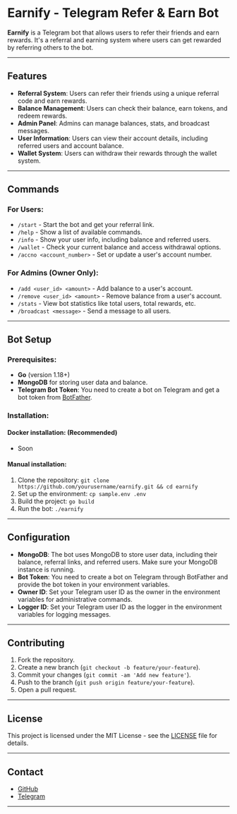 # Earnify - Telegram Refer & Earn Bot

**Earnify** is a Telegram bot that allows users to refer their friends and earn rewards. It's a referral and earning system where users can get rewarded by referring others to the bot.

---

## Features

- **Referral System**: Users can refer their friends using a unique referral code and earn rewards.
- **Balance Management**: Users can check their balance, earn tokens, and redeem rewards.
- **Admin Panel**: Admins can manage balances, stats, and broadcast messages.
- **User Information**: Users can view their account details, including referred users and account balance.
- **Wallet System**: Users can withdraw their rewards through the wallet system.

---

## Commands

### For Users:

- `/start` - Start the bot and get your referral link.
- `/help` - Show a list of available commands.
- `/info` - Show your user info, including balance and referred users.
- `/wallet` - Check your current balance and access withdrawal options.
- `/accno <account_number>` - Set or update a user's account number.

### For Admins (Owner Only):

- `/add <user_id> <amount>` - Add balance to a user's account.
- `/remove <user_id> <amount>` - Remove balance from a user's account.
- `/stats` - View bot statistics like total users, total rewards, etc.
- `/broadcast <message>` - Send a message to all users.

---

## Bot Setup

### Prerequisites:
- **Go** (version 1.18+)
- **MongoDB** for storing user data and balance.
- **Telegram Bot Token**: You need to create a bot on Telegram and get a bot token from [BotFather](https://core.telegram.org/bots#botfather).

### Installation:
#### Docker installation: (Recommended)
- Soon

#### Manual installation:

1. Clone the repository: `git clone https://github.com/yourusername/earnify.git && cd earnify`
2. Set up the environment: `cp sample.env .env`
3. Build the project: `go build`
4. Run the bot: `./earnify`

---

## Configuration

- **MongoDB**: The bot uses MongoDB to store user data, including their balance, referral links, and referred users. Make sure your MongoDB instance is running.
- **Bot Token**: You need to create a bot on Telegram through BotFather and provide the bot token in your environment variables.
- **Owner ID**: Set your Telegram user ID as the owner in the environment variables for administrative commands.
- **Logger ID**: Set your Telegram user ID as the logger in the environment variables for logging messages.

---

## Contributing

1. Fork the repository.
2. Create a new branch (`git checkout -b feature/your-feature`).
3. Commit your changes (`git commit -am 'Add new feature'`).
4. Push to the branch (`git push origin feature/your-feature`).
5. Open a pull request.

---

## License

This project is licensed under the MIT License - see the [LICENSE](LICENSE) file for details.

---

## Contact

- [GitHub](https://github.com/AshokShau/earnify)
- [Telegram](https://t.me/AshokShau)

---
